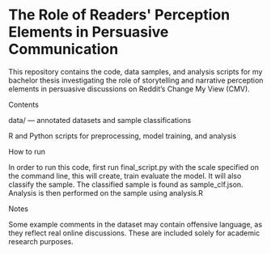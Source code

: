 # The Role of Readers' Perception Elements in Persuasive Communication

This repository contains the code, data samples, and analysis scripts for my bachelor thesis investigating the role of storytelling and narrative perception elements in persuasive discussions on Reddit’s Change My View (CMV).

Contents

data/ — annotated datasets and sample classifications

R and Python scripts for preprocessing, model training, and analysis

How to run

In order to run this code, first run final_script.py with the scale specified on the command line, this will create, train evaluate the model. It will also classify the sample. The classified sample is found as sample_clf.json.
Analysis is then performed on the sample using analysis.R

Notes

Some example comments in the dataset may contain offensive language, as they reflect real online discussions. These are included solely for academic research purposes.
